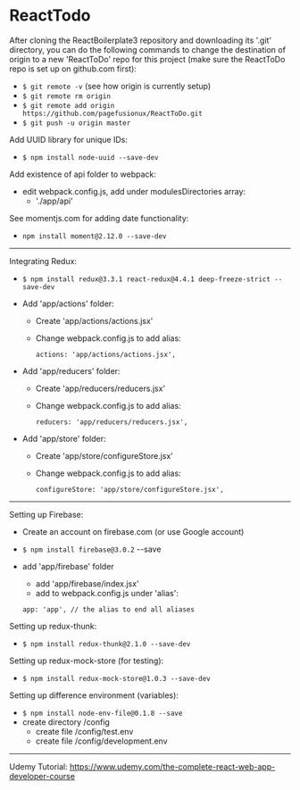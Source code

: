 # ReactTodo

After cloning the ReactBoilerplate3 repository and downloading its '.git' directory, you can do
the following commands to change the destination of origin to a new 'ReactToDo' repo for this project
(make sure the ReactToDo repo is set up on github.com first):
- `$ git remote -v` (see how origin is currently setup)
- `$ git remote rm origin`
- `$ git remote add origin https://github.com/pagefusionux/ReactToDo.git`
- `$ git push -u origin master`

Add UUID library for unique IDs:
- `$ npm install node-uuid --save-dev`

Add existence of api folder to webpack:
- edit webpack.config.js, add under modulesDirectories array:
  - './app/api'

See momentjs.com for adding date functionality:
- `npm install moment@2.12.0 --save-dev`

---

Integrating Redux:
- `$ npm install redux@3.3.1 react-redux@4.4.1 deep-freeze-strict --save-dev`
- Add 'app/actions' folder:
  - Create 'app/actions/actions.jsx'
  - Change webpack.config.js to add alias:
  
    `actions: 'app/actions/actions.jsx',`
  
- Add 'app/reducers' folder:
  - Create 'app/reducers/reducers.jsx'
  - Change webpack.config.js to add alias:
  
    `reducers: 'app/reducers/reducers.jsx',`

- Add 'app/store' folder:
  - Create 'app/store/configureStore.jsx'
  - Change webpack.config.js to add alias:
    
    `configureStore: 'app/store/configureStore.jsx',`

---

Setting up Firebase:
- Create an account on firebase.com (or use Google account)
- `$ npm install firebase@3.0.2` --save
- add 'app/firebase' folder
  - add 'app/firebase/index.jsx'
  - add to webpack.config.js under 'alias':
  
  ````
  app: 'app', // the alias to end all aliases
  ````

Setting up redux-thunk:
- `$ npm install redux-thunk@2.1.0 --save-dev`

Setting up redux-mock-store (for testing):
- `$ npm install redux-mock-store@1.0.3 --save-dev`

Setting up difference environment (variables):
- `$ npm install node-env-file@0.1.8 --save`
- create directory /config
  - create file /config/test.env
  - create file /config/development.env



---
Udemy Tutorial:
https://www.udemy.com/the-complete-react-web-app-developer-course
